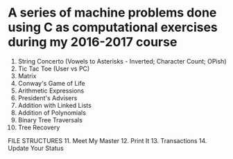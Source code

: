 # A series of machine problems done using C as computational exercises during my 2016-2017 course
1. String Concerto (Vowels to Asterisks - Inverted; Character Count; OPish)
2. Tic Tac Toe (User vs PC)
3. Matrix 
4. Conway's Game of Life
5. Arithmetic Expressions
6. President's Advisers
7. Addition with Linked Lists
8. Addition of Polynomials
9. Binary Tree Traversals
10. Tree Recovery

FILE STRUCTURES
11. Meet My Master
12. Print It
13. Transactions
14. Update Your Status


